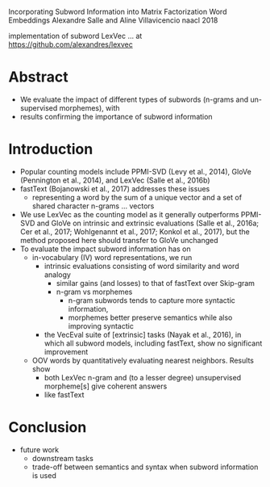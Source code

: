 Incorporating Subword Information into Matrix Factorization Word Embeddings
Alexandre Salle and Aline Villavicencio
naacl 2018

implementation of subword LexVec ... at https://github.com/alexandres/lexvec

# Abstract

* We evaluate the impact of different types of subwords
  (n-grams and un- supervised morphemes), with
* results confirming the importance of subword information

# Introduction

* Popular counting models include PPMI-SVD (Levy et al., 2014),
  GloVe (Pennington et al., 2014), and LexVec (Salle et al., 2016b)
* fastText (Bojanowski et al., 2017) addresses these issues
  * representing a word by the sum of a unique vector and a set of shared
    character n-grams ... vectors
* We use LexVec as the counting model as it
  generally outperforms PPMI-SVD and GloVe on intrinsic and extrinsic
  evaluations (Salle et al., 2016a; Cer et al., 2017; Wohlgenannt et al., 2017;
  Konkol et al., 2017), but the
  method proposed here should transfer to GloVe unchanged
* To evaluate the impact subword information has on
  * in-vocabulary (IV) word representations, we run
    * intrinsic evaluations consisting of word similarity and word analogy
      * similar gains (and losses) to that of fastText over Skip-gram
      * n-gram vs morphemes
        * n-gram subwords tends to capture more syntactic information,
        * morphemes better preserve semantics while also improving syntactic
    * the VecEval suite of [extrinsic] tasks (Nayak et al., 2016), in which all
      subword models, including fastText, show no significant improvement
  * OOV words by quantitatively evaluating nearest neighbors. Results show
    * both LexVec n-gram and (to a lesser degree) unsupervised morpheme[s]
      give coherent answers
    * like fastText

# Conclusion

* future work
  * downstream tasks
  * trade-off between semantics and syntax when subword information is used
